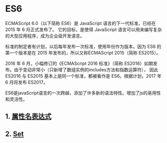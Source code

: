 # ES6

ECMAScript 6.0（以下简称 ES6）是 JavaScript 语言的下一代标准，已经在 2015 年 6 月正式发布了。
它的目标，是使得 JavaScript 语言可以用来编写复杂的大型应用程序，成为企业级开发语言。

标准的制定者有计划，以后每年发布一次标准，使用年份作为版本。因为 ES6 的第一个版本是在 2015 年发布的，所以又称ECMAScript 2015（简称 ES2015）。

2016 年 6 月，小幅修订的《ECMAScript 2016 标准》（简称 ES2016）如期发布。由于变动非常小（只新增了数组实例的includes方法和指数运算符），
因此 ES2016 与 ES2015 基本上是同一个标准，都被看作是 ES6。根据计划，2017 年 6 月将发布 ES2017。

ES6是javaScript语言的一次跨越，添加了许多新的语法特性。增加了js的易用性和灵活性。


## 1. [属性名表达式](attrNameExpression.md)

## 2. [Set](set.md)
